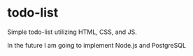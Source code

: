 # todo-list

Simple todo-list utilizing HTML, CSS, and JS.

In the future I am going to implement Node.js and PostgreSQL